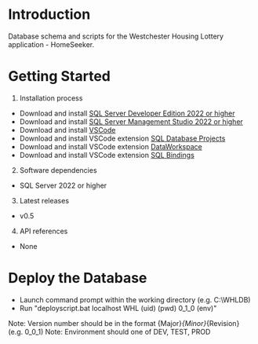 # Introduction 
Database schema and scripts for the Westchester Housing Lottery application - HomeSeeker.

# Getting Started
1.	Installation process
- Download and install [SQL Server Developer Edition 2022 or higher](https://www.microsoft.com/en-us/sql-server/sql-server-downloads)
- Download and install [SQL Server Management Studio 2022 or higher](https://learn.microsoft.com/en-us/sql/ssms/download-sql-server-management-studio-ssms?view=sql-server-ver16#download-ssms)
- Download and install [VSCode](https://code.visualstudio.com/)
- Download and install VSCode extension [SQL Database Projects](https://marketplace.visualstudio.com/items?itemName=ms-mssql.sql-database-projects-vscode)
- Download and install VSCode extension [DataWorkspace](https://marketplace.visualstudio.com/items?itemName=ms-mssql.data-workspace-vscode)
- Download and install VSCode extension [SQL Bindings](https://marketplace.visualstudio.com/items?itemName=ms-mssql.sql-bindings-vscode)
2.	Software dependencies
- SQL Server 2022 or higher
3.	Latest releases
- v0.5
4.	API references
- None

# Deploy the Database
- Launch command prompt within the working directory (e.g. C:\WHLDB)
- Run "deployscript.bat localhost WHL (uid) (pwd) 0_1_0 (env)"

Note: Version number should be in the format {Major}_{Minor}_{Revision} (e.g. 0_0_1)
Note: Environment should one of DEV, TEST, PROD
